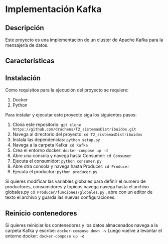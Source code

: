 # Implementación Kafka

## Descripción

Este proyecto es una implementación de un cluster de Apache Kafka para la mensajería de datos.
## Características

## Instalación
Como requisitos para la ejecución del proyecto se requiere:
1. Docker
2. Python

Para instalar y ejecutar este proyecto siga los siguientes pasos:

1. Clona este repositorio: `git clone https://github.com/drachens/T2_sistemasDistribuidos.git`
2. Navega al directorio del proyecto: `cd T2_sistemasDistribuidos`
3. Instala las dependencias: `python setup.py`
4. Navega a la carpeta Kafka: `cd Kafka`
5. Crea el entorno docker: `docker-compose up -d`
6. Abre una consola y navega hasta Consumer: `cd Consumer`
7. Ejecuta el consumidor: `python consumer.py`
8. Abre otra consola y navega hasta Producer: `cd Producer`
9. Ejecuta el productor: `python producer.py`

Si quieres modificar las variables globales para definir el numero de productores, consumidores y topicos navega navega hasta el
archivo globales.py `cd Producer/funciones/globales.py` , abre con un editor de texto el archivo y guarda las nuevas configuraciones.


## Reinicio contenedores

Si quieres reiniciar los contenedores y los datos almacenados navega a la carpeta Kafka y escribe:
`docker-compose down -v`
Luego vuelve a levantar el entorno docker:
`docker-compose up -d`


